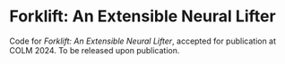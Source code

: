 # Forklift: An Extensible Neural Lifter

Code for *Forklift: An Extensible Neural Lifter*, accepted for publication at COLM 2024. To be released upon publication.
